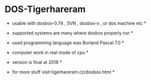# DOS-Tigerhareram

* usable with dosbox-0.74 , SVN , dosbox-x , or dos machine etc * 

* supported systems are many where dosbox properly run * 

* used programming language was Borland Pascal 7.0 * 

* computer work in real mode of cpu * 

* version is final at 2018 * 

* for more stuff visit tigerhareram.cz/dosbox.html * 
